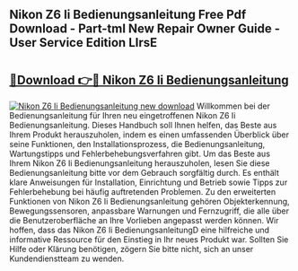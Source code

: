 ## Nikon Z6 Ii Bedienungsanleitung Free Pdf Download - Part-tmI New Repair Owner Guide - User Service Edition LIrsE

# <h2><a href="http://df08yc.blite.top/?on=Nikon+Z6+Ii+Bedienungsanleitung">🔗Download 👉🔴 Nikon Z6 Ii Bedienungsanleitung</a></h2>

[![Nikon Z6 Ii Bedienungsanleitung new download](https://i.imgur.com/lujVjoI.png)](http://df08yc.blite.top/?on=Nikon+Z6+Ii+Bedienungsanleitung)
Willkommen bei der Bedienungsanleitung für Ihren neu eingetroffenen Nikon Z6 Ii Bedienungsanleitung. Dieses Handbuch soll Ihnen helfen, das Beste aus Ihrem Produkt herauszuholen, indem es einen umfassenden Überblick über seine Funktionen, den Installationsprozess, die Bedienungsanleitung, Wartungstipps und Fehlerbehebungsverfahren gibt. Um das Beste aus Ihrem Nikon Z6 Ii Bedienungsanleitung herauszuholen, lesen Sie diese Bedienungsanleitung bitte vor dem Gebrauch sorgfältig durch. Es enthält klare Anweisungen für Installation, Einrichtung und Betrieb sowie Tipps zur Fehlerbehebung bei häufig auftretenden Problemen. Zu den erweiterten Funktionen von Nikon Z6 Ii Bedienungsanleitung gehören Objekterkennung, Bewegungssensoren, anpassbare Warnungen und Fernzugriff, die alle über die Benutzeroberfläche an Ihre Vorlieben angepasst werden können. Wir hoffen, dass das Nikon Z6 Ii BedienungsanleitungD eine hilfreiche und informative Ressource für den Einstieg in Ihr neues Produkt war. Sollten Sie Hilfe oder Klärung benötigen, zögern Sie bitte nicht, sich an unser Kundendienstteam zu wenden.
